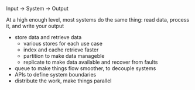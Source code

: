 ---
---

Input -> System -> Output

At a high enough level, most systems do the same thing: read data, process it, and write your output

- store data and retrieve data
  - various stores for each use case
  - index and cache retrieve faster 
  - partition to make data manageble 
  - replicate to make data available and recover from faults 
- queue to make things flow smoother, to decouple systems
- APIs to define system boundaries 
- distribute the work, make things parallel 
